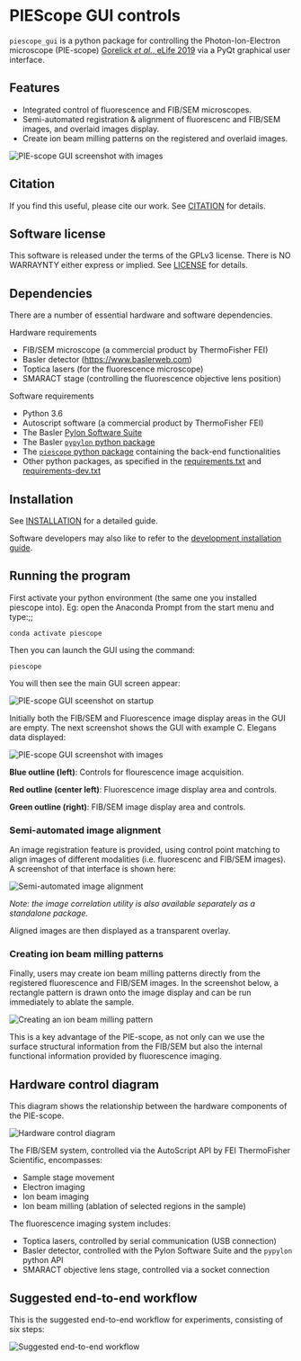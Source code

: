 # PIEScope GUI controls

`piescope_gui` is a python package for controlling the
Photon-Ion-Electron microscope (PIE-scope)
[Gorelick *et al.*, eLife 2019](https://elifesciences.org/articles/45919)
via a PyQt graphical user interface.

## Features

* Integrated control of fluorescence and FIB/SEM microscopes.
* Semi-automated registration & alignment of fluorescenc and FIB/SEM images, and overlaid images display.
* Create ion beam milling patterns on the registered and overlaid images.

![PIE-scope GUI screenshot with images](imgs/piescope_gui.png)

## Citation
If you find this useful, please cite our work.
See [CITATION](CITATION.md) for details.

## Software license
This software is released under the terms of the GPLv3 license.
There is NO WARRAYNTY either express or implied.
See [LICENSE](LICENSE) for details.

## Dependencies
There are a number of essential hardware and software dependencies.

Hardware requirements
* FIB/SEM microscope (a commercial product by ThermoFisher FEI)
* Basler detector (https://www.baslerweb.com)
* Toptica lasers (for the fluorescence microscope)
* SMARACT stage (controlling the fluorescence objective lens position)

Software requirements
* Python 3.6
* Autoscript software (a commercial product by ThermoFisher FEI)
* The Basler [Pylon Software Suite](https://www.baslerweb.com/en/products/software/basler-pylon-camera-software-suite/)
* The Basler [`pypylon` python package](https://github.com/basler/pypylon)
* The [`piescope` python package](https://github.com/DeMarcoLab/piescope/releases) containing the back-end functionalities
* Other python packages, as specified in the [requirements.txt](requirements.txt) and [requirements-dev.txt](requirements-dev.txt)

## Installation
See [INSTALLATION](INSTALLATION.md) for a detailed guide.

Software developers may also like to refer to the
[development installation guide](DEVELOPERS.md).

## Running the program

First activate your python environment
(the same one you installed piescope into).
Eg: open the Anaconda Prompt from the start menu and type:;;

```
conda activate piescope
```

Then you can launch the GUI using the command:
```
piescope
```

You will then see the main GUI screen appear:

![PIE-scope GUI sceenshot on startup](imgs/main_gui.png)

Initially both the FIB/SEM and Fluorescence image display areas in the GUI are empty. The next screenshot shows the GUI with example C. Elegans data displayed:

![PIE-scope GUI screenshot with images](imgs/piescope_gui.png)

**Blue outline (left)**: Controls for flourescence image acquisition.

**Red outline (center left)**: Fluorescence image display area and controls.

**Green outline (right)**: FIB/SEM image display area and controls.

### Semi-automated image alignment
An image registration feature is provided, using control point matching to align images of different modalities (i.e. fluorescenc and FIB/SEM images). A screenshot of that interface is shown here:

![Semi-automated image alignment](imgs/correlation.png)

*Note: the image correlation utility is also available separately as a standalone package.*

Aligned images are then displayed as a transparent overlay.

### Creating ion beam milling patterns
Finally, users may create ion beam milling patterns directly from the registered fluorescence and FIB/SEM images. In the screenshot below, a rectangle pattern is drawn onto the image display and can be run immediately to ablate the sample.

![Creating an ion beam milling pattern](imgs/milling_selection.png)

This is a key advantage of the PIE-scope, as not only can we use the surface structural information from the FIB/SEM but also the internal functional information provided by fluorescence imaging.

## Hardware control diagram

This diagram shows the relationship between the hardware components of the PIE-scope.

![Hardware control diagram](imgs/hardware_diagram.png)

The FIB/SEM system, controlled via the AutoScript API by FEI ThermoFisher Scientific, encompasses:
* Sample stage movement
* Electron imaging
* Ion beam imaging
* Ion beam milling (ablation of selected regions in the sample)

The fluorescence imaging system includes:
* Toptica lasers, controlled by serial communication (USB connection)
* Basler detector, controlled with the Pylon Software Suite and the `pypylon` python API
* SMARACT objective lens stage, controlled via a socket connection

## Suggested end-to-end workflow
This is the suggested end-to-end workflow for experiments, consisting of six steps:

![Suggested end-to-end workflow](imgs/workflow.png)
